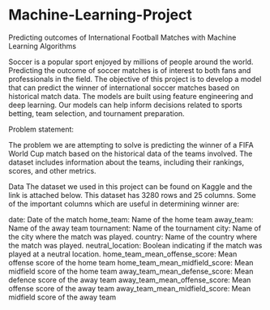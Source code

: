 # Machine-Learning-Project
Predicting outcomes of International Football Matches with Machine Learning Algorithms

Soccer is a popular sport enjoyed by millions of people around the world. Predicting the outcome of soccer matches is of interest to both fans and professionals in the field. The objective of this project is to develop a model that can predict the winner of international soccer matches based on historical match data. The models are built using feature engineering and deep learning. Our models can help inform decisions related to sports betting, team selection, and tournament preparation.

Problem statement:

The problem we are attempting to solve is predicting the winner of a FIFA World Cup match based on the historical data of the teams involved. The dataset includes information about the teams, including their rankings, scores, and other metrics. 

Data
The dataset we used in this project can be found on Kaggle and the link is attached below. This dataset has 3280 rows and 25 columns. Some of the important columns which are useful in determining winner are: 

date: Date of the match
home_team: Name of the home team
away_team: Name of the away team
tournament: Name of the tournament
city: Name of the city where the match was played.
country: Name of the country where the match was played.
neutral_location: Boolean indicating if the match was played at a neutral location.
home_team_mean_offense_score: Mean offense score of the home team
home_team_mean_midfield_score: Mean midfield score of the home team
away_team_mean_defense_score: Mean defence score of the away team
away_team_mean_offense_score: Mean offense score of the away team
away_team_mean_midfield_score: Mean midfield score of the away team

